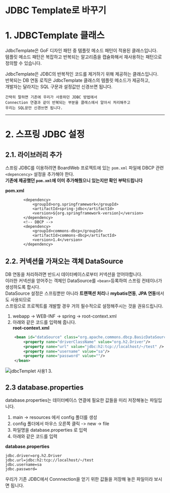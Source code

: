 
JDBC Template로 바꾸기
=======================
# 1. JDBCTemplate 클래스
JdbcTemplate은 GoF 디자인 패턴 중 템플릿 메소드 패턴이 적용된 클래스입니다.         
템플릿 메소드 패턴은 복잡하고 반복되는 알고리즘을 캡슐화해서 재사용하는 패턴으로 정의할 수 있습니다.       
    
JdbcTemplate은 JDBC의 반복적인 코드를 제거하기 위해 제공하는 클래스입니다.  
반복되는 DB 연동 로직은 JdbcTemplate 클래스의 템플릿 메소드가 제공하고,  
개발자는 달라지는 SQL 구문과 설정값만 신경쓰면 됩니다.  
    
```
간략히 말하면 기존에 우리가 사용하던 JDBC 방법에서 
Connection 연결과 같이 반복되는 부분을 클래스에서 알아서 처리해주고 
우리는 SQL문만 신경쓰면 됩니다.
```
***
# 2. 스프링 JDBC 설정
## 2.1. 라이브러리 추가    
스프링 JDBC를 이용하려면 BoardWeb 프로젝트에 있는 ```pom.xml``` 파일에 DBCP 관련 ```<depencency>``` 설정을 추가해야 한다.  
**기존에 제공했던 ```pom.xml```에 이미 추가해줬으니 있는지만 확인 부탁드립니다**   
     
**pom.xml**
```		<!-- jdbc -->
		<dependency>
			<groupId>org.springframework</groupId>
			<artifactId>spring-jdbc</artifactId>
			<version>${org.springframework-version}</version>
		</dependency>
		<!-- DBCP -->
		<dependency>
			<groupId>commons-dbcp</groupId>
			<artifactId>commons-dbcp</artifactId>
			<version>1.4</version>
		</dependency>		
```  
## 2.2. 커넥션을 가져오는 객체 DataSource    
DB 연동을 처리하려면 반드시 데이터베이스로부터 커넥션을 얻어야합니다.            
이러한 커넥션을 얻어주는 객체인 DataSource를 ```<bean>```등록하여 스프링 컨테이너가 생성하도록 합시다.           
DataSource 설정은 스프링뿐만 아니라 **트랜잭션 처리**나 **mybatis연동**, **JPA 연동**에서도 사용되므로      
스프링으로 프로젝트를 개발할 경우 거의 필수적으로 설정해주시는 것을 권유드립니다.         
    
1. webapp -> WEB-INF -> spring -> root-context.xml
2. 아래와 같은 코드를 입력해 줍니다.  
**root-context.xml**
```xml
	<bean id="dataSource" class="org.apache.commons.dbcp.BasicDataSource" destroy-method="close">
		<property name="driverClassName" value="org.h2.Driver"/>
		<property name="url" value="jdbc:h2:tcp://localhost/~/test" />
		<property name="username" value="sa"/>
		<property name="password" value=""/>
	</bean>
```
![jdbcTemplet 사용1](https://user-images.githubusercontent.com/50267433/84333511-ed3a8400-abca-11ea-82a4-d0505def131c.PNG)
3.

## 2.3 database.properties
database.properties는 데이터베이스 연결에 필요한 값들을 미리 저장해놓는 파일입니다.    
         
1. main -> resources 에서 config 폴더를 생성
2. config 폴더에서 마우스 오른쪽 클릭 -> new -> file
3. 파일명을 database.properties 로 입력 
4. 아래와 같은 코드를 입력  
   
**database.properties**
```
jdbc.driver=org.h2.Driver
jdbc.url=jdbc:h2:tcp://localhost/~/test
jdbc.username=sa
jdbc.password=
```
우리가 기존 JDBC에서 Connnection을 얻기 위한 값들을 저장해 놓은 파일이라 보시면 됩니다.      
   

